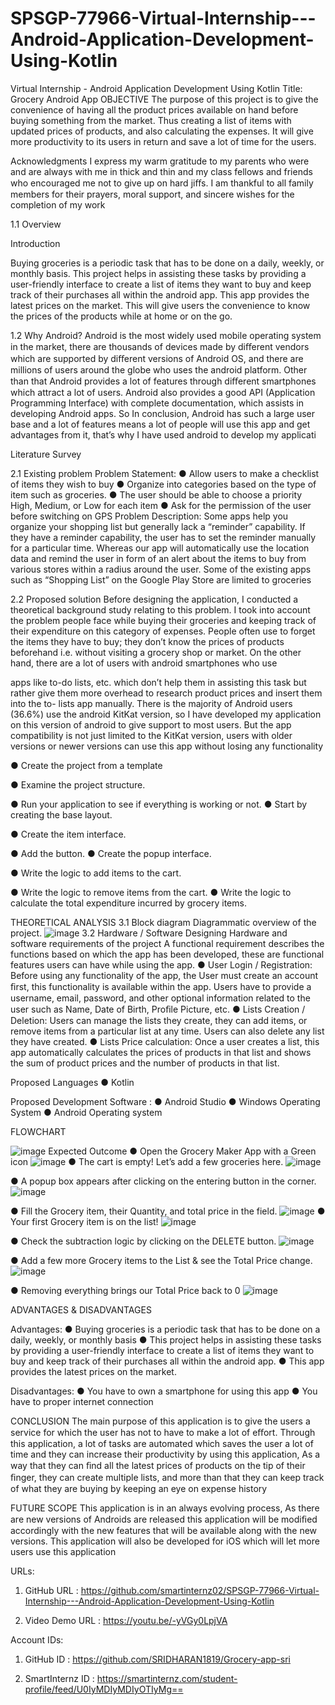 # SPSGP-77966-Virtual-Internship---Android-Application-Development-Using-Kotlin
Virtual Internship - Android Application Development Using Kotlin
Title: Grocery Android App
OBJECTIVE
The purpose of this project is to give the convenience of having all the product prices available on hand before buying something from the market. Thus creating a list of items with updated prices of products, and also calculating the expenses. It will give more productivity to its users in return and save a lot of time for the users.




Acknowledgments
I express my warm gratitude to my parents who were and are always with me in thick and thin and my class fellows and friends who encouraged me not to give up on hard jiﬀs. I am thankful to all family members for their prayers, moral support, and sincere wishes for the completion of my work
 


1.1	Overview
 
Introduction
 

Buying groceries is a periodic task that has to be done on a daily, weekly, or monthly basis. This project helps in assisting these tasks by providing a user-friendly interface to create a list of items they want to buy and keep track of their purchases all within the android app. This app provides the latest prices on the market. This will give users the convenience to know the prices of the products while at home or on the go.


1.2	Why Android?
Android is the most widely used mobile operating system in the market, there are thousands of devices made by diﬀerent vendors which are supported by diﬀerent versions of Android OS, and there are millions of users around the globe who uses the android platform.
Other than that Android provides a lot of features through diﬀerent smartphones which attract a lot of users. Android also provides a good API (Application Programming Interface) with complete documentation, which assists in developing Android apps. So In conclusion, Android has such a large user base and a lot of features means a lot of people will use this app and get advantages from it, that’s why I have used android to develop my applicati
 
Literature Survey


2.1	Existing problem
Problem Statement:
●	Allow users to make a checklist of items they wish to buy
●	Organize into categories based on the type of item such as groceries.
●	The user should be able to choose a priority High, Medium, or Low for each item
●	Ask for the permission of the user before switching on GPS
Problem Description:
Some apps help you organize your shopping list but generally lack a “reminder” capability. If they have a reminder capability, the user has to set the reminder manually for a particular time. Whereas our app will automatically use the location data and remind the user in form of an alert about the items to buy from various stores within a radius around the user. Some of the existing apps such as “Shopping List” on the Google Play Store are limited to groceries



2.2	Proposed solution
Before designing the application, I conducted a theoretical background study relating to this problem. I took into account the problem people face while buying their groceries and keeping track of their expenditure on this category of expenses. People often use to forget the items they have to buy; they don’t know the prices of products beforehand i.e. without visiting a grocery shop or market.
On the other hand, there are a lot of users with android smartphones who use
 
apps like to-do lists, etc. which don’t help them in assisting this task but rather give them more overhead to research product prices and insert them into the to- lists app manually. There is the majority of Android users (36.6%) use the android KitKat version, so I have developed my application on this version of android to give support to most users. But the app compatibility is not just limited to the KitKat version, users with older versions or newer versions can use this app without losing any functionality


●	Create the project from a template

●	Examine the project structure.

●	Run your application to see if everything is working or not.
●	Start by creating the base layout.

●	Create the item interface.

●	Add the button.
●	Create the popup interface.

●	Write the logic to add items to the cart.

●	Write the logic to remove items from the cart.
●	Write the logic to calculate the total expenditure incurred by grocery items.
 
THEORETICAL ANALYSIS
3.1	Block diagram
Diagrammatic overview of the project.
![image](https://user-images.githubusercontent.com/82379566/192844806-73bf5a83-2cf9-415d-9d12-85e235c1ab82.png)
3.2	Hardware / Software Designing
Hardware and software requirements of the project
A functional requirement describes the functions based on which the app has been developed, these are functional features users can have while using the app.
●	User Login / Registration: Before using any functionality of the app, the User must create an account ﬁrst, this functionality is available within the app. Users have to provide a username, email, password, and other optional information related to the user such as Name, Date of Birth, Proﬁle Picture, etc.
●	Lists Creation / Deletion: Users can manage the lists they create, they can add items, or remove items from a particular list at any time. Users can also delete any list they have created.
●	Lists Price calculation: Once a user creates a list, this app automatically calculates the prices of products in that list and shows the sum of product prices and the number of products in that list.
 
Proposed Languages
●	Kotlin


Proposed Development Software :
●	Android Studio
●	Windows Operating System
●	Android Operating system
 
FLOWCHART

![image](https://user-images.githubusercontent.com/82379566/192845217-99e3874f-e4c6-4ccf-9748-4ac8528e8805.png)
Expected Outcome
●	Open the Grocery Maker App with a Green icon
![image](https://user-images.githubusercontent.com/82379566/192845281-3a38c018-5265-41c4-82ff-20f34efc0459.png)
●	The cart is empty! Let’s add a few groceries here.
![image](https://user-images.githubusercontent.com/82379566/192845351-7c5ef967-3121-4e10-a91b-05dea8b2b6e9.png)

●	A popup box appears after clicking on the entering button in the corner.
![image](https://user-images.githubusercontent.com/82379566/192845469-93173bae-3711-49d7-bbe5-8ca70f5ddb46.png)

●	Fill the Grocery item, their Quantity, and total price in the field.
![image](https://user-images.githubusercontent.com/82379566/192845546-ad8303ec-e4fe-4e1f-a405-ddfd0894433e.png)
●	Your first Grocery item is on the list!
![image](https://user-images.githubusercontent.com/82379566/192845615-32be998e-5729-4f0c-96b3-9c26aeb3ffec.png)

●	Check the subtraction logic by clicking on the DELETE button.
![image](https://user-images.githubusercontent.com/82379566/192845723-a3adf80e-5f90-4469-9410-fcfd6aedafba.png)

●	Add a few more Grocery items to the List & see the Total Price change.
![image](https://user-images.githubusercontent.com/82379566/192845799-ab790d35-4bdb-423c-8027-961bca042a71.png)

●	Removing everything brings our Total Price back to 0
![image](https://user-images.githubusercontent.com/82379566/192845856-3c78883f-10ec-4dbe-b19f-7c552266cc7a.png)

ADVANTAGES & DISADVANTAGES

Advantages:
●	Buying groceries is a periodic task that has to be done on a daily, weekly, or monthly basis
●	This project helps in assisting these tasks by providing a user-friendly interface to create a list of items they want to buy and keep track of their purchases all within the android app.
●	This app provides the latest prices on the market.


Disadvantages:
●	You have to own a smartphone for using this app
●	You have to proper internet connection

























CONCLUSION
The main purpose of this application is to give the users a service for which the user has not to have to make a lot of eﬀort. Through this application, a lot of tasks are automated which saves the user a lot of time and they can increase their productivity by using this application, As a way that they can ﬁnd all the latest prices of products on the tip of their ﬁnger, they can create multiple lists, and more than that they can keep track of what they are buying by keeping an eye on expense history


FUTURE SCOPE
This application is in an always evolving process, As there are new versions of Androids are released this application will be modiﬁed accordingly with the new features that will be available along with the new versions. This application will also be developed for iOS which will let more users use this application























URLs:
1)	GitHub URL : https://github.com/smartinternz02/SPSGP-77966-Virtual-Internship---Android-Application-Development-Using-Kotlin


2)	Video Demo URL : https://youtu.be/-yVGy0LpjVA

Account IDs:
1)	GitHub ID : https://github.com/SRIDHARAN1819/Grocery-app-sri

2)	SmartInternz ID : https://smartinternz.com/student-profile/feed/U0IyMDIyMDIyOTIyMg==




















